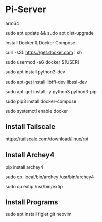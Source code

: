 # Pi-Server

arm64

sudo apt update && sudo apt dist-upgrade

Install Docker & Docker Compose

curl -sSL https://get.docker.com | sh

sudo usermod -aG docker ${USER}

sudo apt install python3-dev

sudo apt-get install libffi-dev libssl-dev

sudo apt-get install -y python3 python3-pip

sudo pip3 install docker-compose

sudo systemctl enable docker


## Install Tailscale

https://tailscale.com/download/linux/rpi


## Install Archey4

pip install archey4

sudo cp .local/bin/archey /usr/bin/archey4

sudo cp extip /usr/bin/extip


## Install Programs

sudo apt install figlet git neovim



